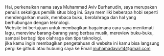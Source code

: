 Hai, perkenalkan nama saya Muhammad Aviv Burhanudin, saya merupakan penulis sekaligus pemilik situs blog ini. Saya memiliki beberapa hobi seperti mendengarkan musik, membaca buku, berolahraga dan hal yang berhubungan dengan teknologi.  
Website ini bertujuan untuk membagikan bagaimana cara saya menikmati lagu, mereview barang-barang yang berbau musik, mereview buku-buku, sampai berbagi tips olahraga dan tips teknologi.  
jika kamu ingin membagikan pengetahuan di website ini kamu bisa langsung pergi ke github atau hubunig saya ke Email muhamadaviv14@gmail.com
